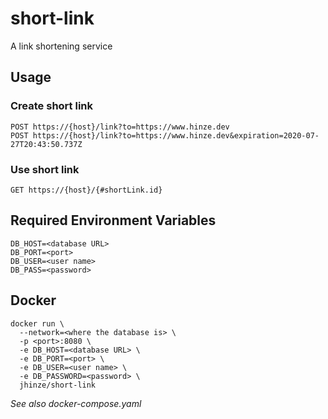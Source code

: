 # short-link 
A link shortening service

## Usage

### Create short link
`POST https://{host}/link?to=https://www.hinze.dev`  
`POST https://{host}/link?to=https://www.hinze.dev&expiration=2020-07-27T20:43:50.737Z`

### Use short link
`GET https://{host}/{#shortLink.id}`


## Required Environment Variables
`DB_HOST=<database URL>`  
`DB_PORT=<port>`  
`DB_USER=<user name>`  
`DB_PASS=<password>`  

## Docker
```
docker run \
  --network=<where the database is> \
  -p <port>:8080 \
  -e DB_HOST=<database URL> \ 
  -e DB_PORT=<port> \
  -e DB_USER=<user name> \
  -e DB_PASSWORD=<password> \
  jhinze/short-link
```
  
_See also docker-compose.yaml_
